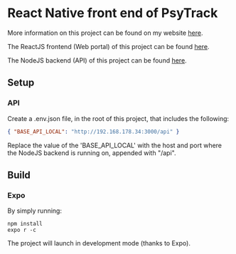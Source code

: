 # React Native front end of PsyTrack

More information on this project can be found on my website [here](https://www.rubendewitte.com/projects/mheapp).

The ReactJS frontend (Web portal) of this project can be found [here](https://github.com/DewitteRuben/reactjs_mental_health_portal).

The NodeJS backend (API) of this project can be found [here](https://github.com/DewitteRuben/backend_nodejs_ts_mental_health_app_2020).


## Setup
### API
Create a .env.json file, in the root of this project, that includes the following:

```json
{ "BASE_API_LOCAL": "http://192.168.178.34:3000/api" }
```

Replace the value of the 'BASE_API_LOCAL' with the host and port where the NodeJS backend is running on, appended with "/api".

## Build

### Expo

By simply running:

```
npm install
expo r -c
```

The project will launch in development mode (thanks to Expo).

